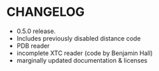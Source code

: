 # CHANGELOG #

  * 0.5.0 release.
  * Includes previously disabled distance code
  * PDB reader
  * incomplete XTC reader (code by Benjamin Hall)
  * marginally updated documentation &  licenses